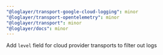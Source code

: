 ```yaml
---
"@loglayer/transport-google-cloud-logging": minor
"@loglayer/transport-opentelemetry": minor
"@loglayer/transport": minor
"@loglayer/docs": minor
---
```


Add `level` field for cloud provider transports to filter out logs
